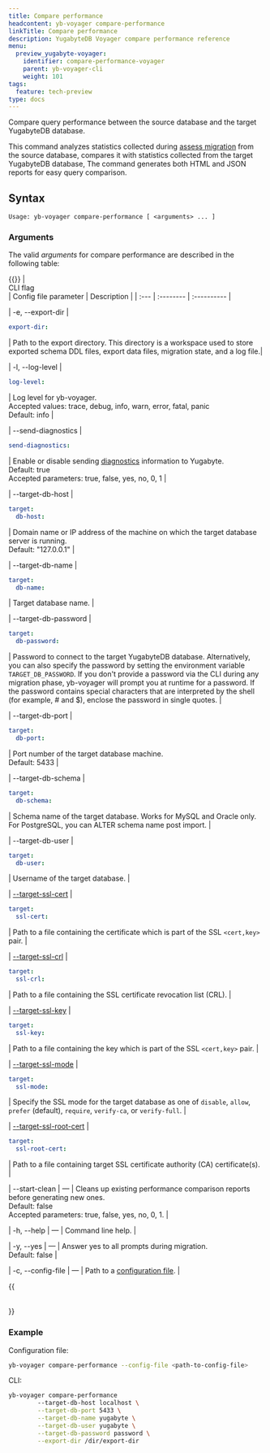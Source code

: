 ```yaml
---
title: Compare performance
headcontent: yb-voyager compare-performance
linkTitle: Compare performance
description: YugabyteDB Voyager compare performance reference
menu:
  preview_yugabyte-voyager:
    identifier: compare-performance-voyager
    parent: yb-voyager-cli
    weight: 101
tags:
  feature: tech-preview
type: docs
---
```


Compare query performance between the source database and the target YugabyteDB database.

This command analyzes statistics collected during [assess migration](../assess-migration/) from the source database, compares it with statistics collected from the target YugabyteDB database, The command generates both HTML and JSON reports for easy query comparison.

## Syntax

```text
Usage: yb-voyager compare-performance [ <arguments> ... ]
```

### Arguments

The valid *arguments* for compare performance are described in the following table:

{{<table>}}
| <div style="width:120px">CLI flag</div> | Config file parameter | Description |
| :--- | :-------- | :---------- |

| -e, --export-dir |

```yaml {.nocopy}
export-dir:
```

| Path to the export directory. This directory is a workspace used to store exported schema DDL files, export data files, migration state, and a log file.|

| -l, --log-level |

```yaml {.nocopy}
log-level:
```

| Log level for yb-voyager. <br>Accepted values: trace, debug, info, warn, error, fatal, panic <br>Default: info |

| --send-diagnostics |

```yaml {.nocopy}
send-diagnostics:
```

| Enable or disable sending [diagnostics](../../reference/diagnostics-report/) information to Yugabyte. <br>Default: true<br> Accepted parameters: true, false, yes, no, 0, 1 |

| --target-db-host |

```yaml {.nocopy}
target:
  db-host:
```

| Domain name or IP address of the machine on which the target database server is running. <br>Default: "127.0.0.1" |

| --target-db-name |

```yaml {.nocopy}
target:
  db-name:
```

| Target database name. |

| --target-db-password |

```yaml {.nocopy}
target:
  db-password:
```

| Password to connect to the target YugabyteDB database. Alternatively, you can also specify the password by setting the environment variable `TARGET_DB_PASSWORD`. If you don't provide a password via the CLI during any migration phase, yb-voyager will prompt you at runtime for a password. If the password contains special characters that are interpreted by the shell (for example, # and \$), enclose the password in single quotes. |

| --target-db-port |

```yaml {.nocopy}
target:
  db-port:
```

| Port number of the target database machine. <br> Default: 5433 |

| --target-db-schema |

```yaml {.nocopy}
target:
  db-schema:
```

| Schema name of the target database. Works for MySQL and Oracle only. For PostgreSQL, you can ALTER schema name post import. |

| --target-db-user |

```yaml {.nocopy}
target:
  db-user:
```

| Username of the target database. |

| [--target-ssl-cert](../yb-voyager-cli/#ssl-connectivity) |

```yaml {.nocopy}
target:
  ssl-cert:
```

| Path to a file containing the certificate which is part of the SSL `<cert,key>` pair. |

| [--target-ssl-crl](../yb-voyager-cli/#ssl-connectivity) |

```yaml {.nocopy}
target:
  ssl-crl:
```

| Path to a file containing the SSL certificate revocation list (CRL). |

| [--target-ssl-key](../yb-voyager-cli/#ssl-connectivity) |

```yaml {.nocopy}
target:
  ssl-key:
```

| Path to a file containing the key which is part of the SSL `<cert,key>` pair. |

| [--target-ssl-mode](../yb-voyager-cli/#ssl-connectivity) |

```yaml {.nocopy}
target:
  ssl-mode:
```

| Specify the SSL mode for the target database as one of `disable`, `allow`, `prefer` (default), `require`, `verify-ca`, or `verify-full`. |

| [--target-ssl-root-cert](../yb-voyager-cli/#ssl-connectivity) |

```yaml {.nocopy}
target:
  ssl-root-cert:
```

| Path to a file containing target SSL certificate authority (CA) certificate(s). |

| --start-clean | — |  Cleans up existing performance comparison reports before generating new ones. <br>Default: false <br> Accepted parameters: true, false, yes, no, 0, 1. |

| -h, --help | — | Command line help. |

| -y, --yes | — | Answer yes to all prompts during migration. <br>Default: false |

| -c, --config-file | — | Path to a [configuration file](../configuration-file). |

{{</table>}}

### Example

Configuration file:

```sh
yb-voyager compare-performance --config-file <path-to-config-file>
```

CLI:

```sh
yb-voyager compare-performance
        --target-db-host localhost \
        --target-db-port 5433 \
        --target-db-name yugabyte \
        --target-db-user yugabyte \
        --target-db-password password \
        --export-dir /dir/export-dir
```

